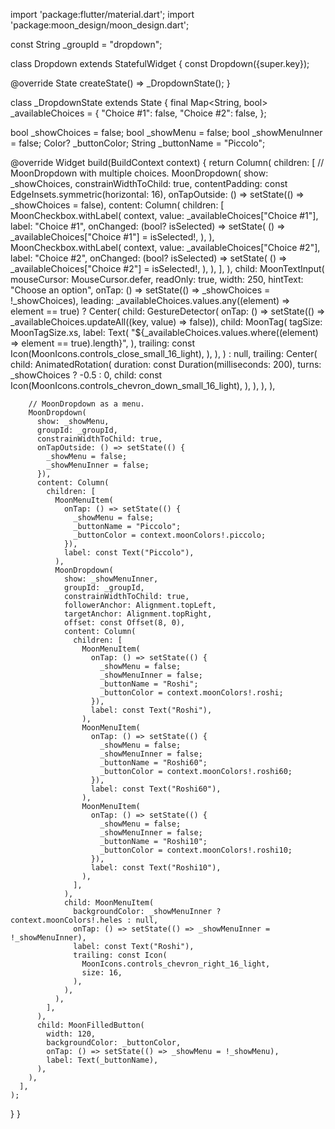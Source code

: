 import 'package:flutter/material.dart';
import 'package:moon_design/moon_design.dart';

const String _groupId = "dropdown";

class Dropdown extends StatefulWidget {
  const Dropdown({super.key});

  @override
  State<Dropdown> createState() => _DropdownState();
}

class _DropdownState extends State<Dropdown> {
  final Map<String, bool> _availableChoices = {
    "Choice #1": false,
    "Choice #2": false,
  };

  bool _showChoices = false;
  bool _showMenu = false;
  bool _showMenuInner = false;
  Color? _buttonColor;
  String _buttonName = "Piccolo";

  @override
  Widget build(BuildContext context) {
    return Column(
      children: [
        // MoonDropdown with multiple choices.
        MoonDropdown(
          show: _showChoices,
          constrainWidthToChild: true,
          contentPadding: const EdgeInsets.symmetric(horizontal: 16),
          onTapOutside: () => setState(() => _showChoices = false),
          content: Column(
            children: [
              MoonCheckbox.withLabel(
                context,
                value: _availableChoices["Choice #1"],
                label: "Choice #1",
                onChanged: (bool? isSelected) => setState(
                  () => _availableChoices["Choice #1"] = isSelected!,
                ),
              ),
              MoonCheckbox.withLabel(
                context,
                value: _availableChoices["Choice #2"],
                label: "Choice #2",
                onChanged: (bool? isSelected) => setState(
                  () => _availableChoices["Choice #2"] = isSelected!,
                ),
              ),
            ],
          ),
          child: MoonTextInput(
            mouseCursor: MouseCursor.defer,
            readOnly: true,
            width: 250,
            hintText: "Choose an option",
            onTap: () => setState(() => _showChoices = !_showChoices),
            leading: _availableChoices.values.any((element) => element == true)
              ? Center(
                  child: GestureDetector(
                    onTap: () => setState(() => _availableChoices.updateAll((key, value) => false)),
                    child: MoonTag(
                      tagSize: MoonTagSize.xs,
                      label: Text(
                        "${_availableChoices.values.where((element) => element == true).length}",
                      ),
                      trailing: const Icon(MoonIcons.controls_close_small_16_light),
                    ),
                  ),
                )
              : null,
            trailing: Center(
              child: AnimatedRotation(
                duration: const Duration(milliseconds: 200),
                turns: _showChoices ? -0.5 : 0,
                child: const Icon(MoonIcons.controls_chevron_down_small_16_light),
              ),
            ),
          ),
        ),

        // MoonDropdown as a menu.
        MoonDropdown(
          show: _showMenu,
          groupId: _groupId,
          constrainWidthToChild: true,
          onTapOutside: () => setState(() {
            _showMenu = false;
            _showMenuInner = false;
          }),
          content: Column(
            children: [
              MoonMenuItem(
                onTap: () => setState(() {
                  _showMenu = false;
                  _buttonName = "Piccolo";
                  _buttonColor = context.moonColors!.piccolo;
                }),
                label: const Text("Piccolo"),
              ),
              MoonDropdown(
                show: _showMenuInner,
                groupId: _groupId,
                constrainWidthToChild: true,
                followerAnchor: Alignment.topLeft,
                targetAnchor: Alignment.topRight,
                offset: const Offset(8, 0),
                content: Column(
                  children: [
                    MoonMenuItem(
                      onTap: () => setState(() {
                        _showMenu = false;
                        _showMenuInner = false;
                        _buttonName = "Roshi";
                        _buttonColor = context.moonColors!.roshi;
                      }),
                      label: const Text("Roshi"),
                    ),
                    MoonMenuItem(
                      onTap: () => setState(() {
                        _showMenu = false;
                        _showMenuInner = false;
                        _buttonName = "Roshi60";
                        _buttonColor = context.moonColors!.roshi60;
                      }),
                      label: const Text("Roshi60"),
                    ),
                    MoonMenuItem(
                      onTap: () => setState(() {
                        _showMenu = false;
                        _showMenuInner = false;
                        _buttonName = "Roshi10";
                        _buttonColor = context.moonColors!.roshi10;
                      }),
                      label: const Text("Roshi10"),
                    ),
                  ],
                ),
                child: MoonMenuItem(
                  backgroundColor: _showMenuInner ? context.moonColors!.heles : null,
                  onTap: () => setState(() => _showMenuInner = !_showMenuInner),
                  label: const Text("Roshi"),
                  trailing: const Icon(
                    MoonIcons.controls_chevron_right_16_light,
                    size: 16,
                  ),
                ),
              ),
            ],
          ),
          child: MoonFilledButton(
            width: 120,
            backgroundColor: _buttonColor,
            onTap: () => setState(() => _showMenu = !_showMenu),
            label: Text(_buttonName),
          ),
        ),
      ],
    );
  }
}